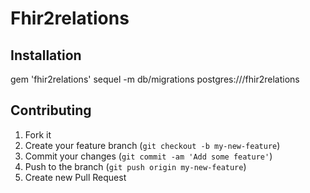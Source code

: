 # Fhir2relations

## Installation

  gem 'fhir2relations'
  sequel -m db/migrations postgres:///fhir2relations

## Contributing

1. Fork it
2. Create your feature branch (`git checkout -b my-new-feature`)
3. Commit your changes (`git commit -am 'Add some feature'`)
4. Push to the branch (`git push origin my-new-feature`)
5. Create new Pull Request
